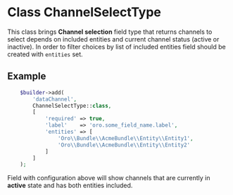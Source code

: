 # Class ChannelSelectType

This class brings **Channel selection** field type that returns channels to select depends on included entities and
current channel status (active or inactive). In order to filter choices by list of included entities field should be created
with  `entities` set.

## Example

```php
    $builder->add(
        'dataChannel',
        ChannelSelectType::class,
        [
            'required' => true,
            'label'    => 'oro.some_field_name.label',
            'entities' => [
                'Oro\\Bundle\\AcmeBundle\\Entity\\Entity1',
                'Oro\\Bundle\\AcmeBundle\\Entity\\Entity2'
            ]
        ]
    );
```

Field with configuration above will show channels that are currently in **active** state and has both entities included.
